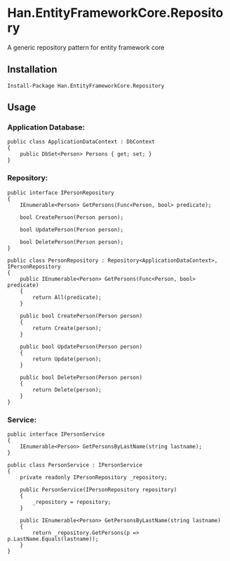 # Han.EntityFrameworkCore.Repository
A generic repository pattern for entity framework core

## Installation

    Install-Package Han.EntityFrameworkCore.Repository

## Usage

### Application Database:

    public class ApplicationDataContext : DbContext
    {
        public DbSet<Person> Persons { get; set; }
    }
    
### Repository:

    public interface IPersonRepository
    {
        IEnumerable<Person> GetPersons(Func<Person, bool> predicate);
        
        bool CreatePerson(Person person);
        
        bool UpdatePerson(Person person);
        
        bool DeletePerson(Person person);
    }

    public class PersonRepository : Repository<ApplicationDataContext>, IPersonRepository
    {
        public IEnumerable<Person> GetPersons(Func<Person, bool> predicate)
        {
            return All(predicate);
        }

        public bool CreatePerson(Person person)
        {
            return Create(person);
        }

        public bool UpdatePerson(Person person)
        {
            return Update(person);
        }

        public bool DeletePerson(Person person)
        {
            return Delete(person);
        }
    }
    
### Service:

    public interface IPersonService
    {
        IEnumerable<Person> GetPersonsByLastName(string lastname);
    }

    public class PersonService : IPersonService
    {
        private readonly IPersonRepository _repository;

        public PersonService(IPersonRepository repository)
        {
            _repository = repository;
        }

        public IEnumerable<Person> GetPersonsByLastName(string lastname)
        {
            return _repository.GetPersons(p => p.LastName.Equals(lastname));
        }
    }
